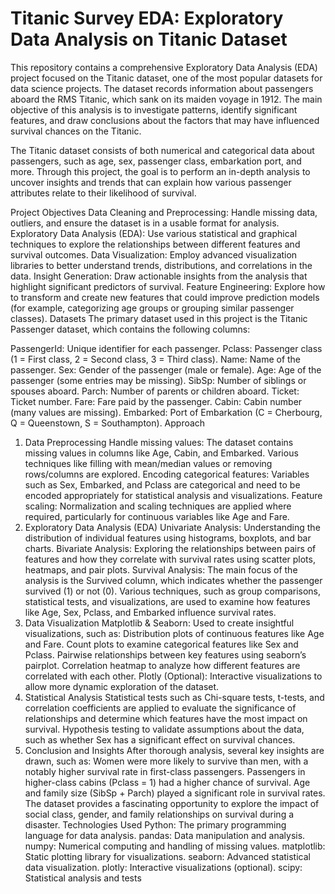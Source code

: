 # Titanic Survey EDA: Exploratory Data Analysis on Titanic Dataset
This repository contains a comprehensive Exploratory Data Analysis (EDA) project focused on the Titanic dataset, one of the most popular datasets for data science projects. The dataset records information about passengers aboard the RMS Titanic, which sank on its maiden voyage in 1912. The main objective of this analysis is to investigate patterns, identify significant features, and draw conclusions about the factors that may have influenced survival chances on the Titanic.

The Titanic dataset consists of both numerical and categorical data about passengers, such as age, sex, passenger class, embarkation port, and more. Through this project, the goal is to perform an in-depth analysis to uncover insights and trends that can explain how various passenger attributes relate to their likelihood of survival.

Project Objectives
Data Cleaning and Preprocessing: Handle missing data, outliers, and ensure the dataset is in a usable format for analysis.
Exploratory Data Analysis (EDA): Use various statistical and graphical techniques to explore the relationships between different features and survival outcomes.
Data Visualization: Employ advanced visualization libraries to better understand trends, distributions, and correlations in the data.
Insight Generation: Draw actionable insights from the analysis that highlight significant predictors of survival.
Feature Engineering: Explore how to transform and create new features that could improve prediction models (for example, categorizing age groups or grouping similar passenger classes).
Datasets
The primary dataset used in this project is the Titanic Passenger dataset, which contains the following columns:

PassengerId: Unique identifier for each passenger.
Pclass: Passenger class (1 = First class, 2 = Second class, 3 = Third class).
Name: Name of the passenger.
Sex: Gender of the passenger (male or female).
Age: Age of the passenger (some entries may be missing).
SibSp: Number of siblings or spouses aboard.
Parch: Number of parents or children aboard.
Ticket: Ticket number.
Fare: Fare paid by the passenger.
Cabin: Cabin number (many values are missing).
Embarked: Port of Embarkation (C = Cherbourg, Q = Queenstown, S = Southampton).
Approach
1. Data Preprocessing
Handle missing values: The dataset contains missing values in columns like Age, Cabin, and Embarked. Various techniques like filling with mean/median values or removing rows/columns are explored.
Encoding categorical features: Variables such as Sex, Embarked, and Pclass are categorical and need to be encoded appropriately for statistical analysis and visualizations.
Feature scaling: Normalization and scaling techniques are applied where required, particularly for continuous variables like Age and Fare.
2. Exploratory Data Analysis (EDA)
Univariate Analysis: Understanding the distribution of individual features using histograms, boxplots, and bar charts.
Bivariate Analysis: Exploring the relationships between pairs of features and how they correlate with survival rates using scatter plots, heatmaps, and pair plots.
Survival Analysis: The main focus of the analysis is the Survived column, which indicates whether the passenger survived (1) or not (0). Various techniques, such as group comparisons, statistical tests, and visualizations, are used to examine how features like Age, Sex, Pclass, and Embarked influence survival rates.
3. Data Visualization
Matplotlib & Seaborn: Used to create insightful visualizations, such as:
Distribution plots of continuous features like Age and Fare.
Count plots to examine categorical features like Sex and Pclass.
Pairwise relationships between key features using seaborn’s pairplot.
Correlation heatmap to analyze how different features are correlated with each other.
Plotly (Optional): Interactive visualizations to allow more dynamic exploration of the dataset.
4. Statistical Analysis
Statistical tests such as Chi-square tests, t-tests, and correlation coefficients are applied to evaluate the significance of relationships and determine which features have the most impact on survival.
Hypothesis testing to validate assumptions about the data, such as whether Sex has a significant effect on survival chances.
5. Conclusion and Insights
After thorough analysis, several key insights are drawn, such as:
Women were more likely to survive than men, with a notably higher survival rate in first-class passengers.
Passengers in higher-class cabins (Pclass = 1) had a higher chance of survival.
Age and family size (SibSp + Parch) played a significant role in survival rates.
The dataset provides a fascinating opportunity to explore the impact of social class, gender, and family relationships on survival during a disaster.
Technologies Used
Python: The primary programming language for data analysis.
pandas: Data manipulation and analysis.
numpy: Numerical computing and handling of missing values.
matplotlib: Static plotting library for visualizations.
seaborn: Advanced statistical data visualization.
plotly: Interactive visualizations (optional).
scipy: Statistical analysis and tests
